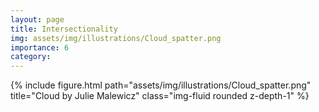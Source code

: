 ```yaml
---
layout: page
title: Intersectionality
img: assets/img/illustrations/Cloud_spatter.png
importance: 6
category: 
---
```


<div class="row">
    <div class="col-sm mt-3 mt-md-0">
        {% include figure.html path="assets/img/illustrations/Cloud_spatter.png" title="Cloud by Julie Malewicz" class="img-fluid rounded z-depth-1" %}
    </div>
</div>
<!-- <div class="caption">
    This image can also have a caption. It's like magic.
</div> -->
